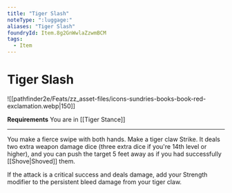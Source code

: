 ```yaml
---
title: "Tiger Slash"
noteType: ":luggage:"
aliases: "Tiger Slash"
foundryId: Item.8g2GnWwlaZzwmBCM
tags:
  - Item
---
```


# Tiger Slash
![[pathfinder2e/Feats/zz_asset-files/icons-sundries-books-book-red-exclamation.webp|150]]

**Requirements** You are in [[Tiger Stance]]

* * *

You make a fierce swipe with both hands. Make a tiger claw Strike. It deals two extra weapon damage dice (three extra dice if you're 14th level or higher), and you can push the target 5 feet away as if you had successfully [[Shove|Shoved]] them.

If the attack is a critical success and deals damage, add your Strength modifier to the persistent bleed damage from your tiger claw.
